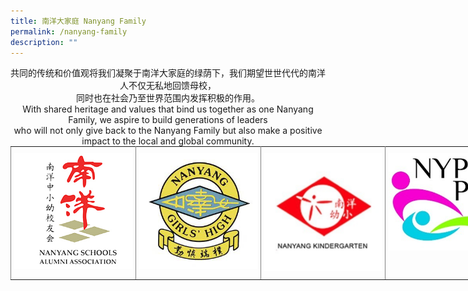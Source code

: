 ```yaml
---
title: 南洋大家庭 Nanyang Family
permalink: /nanyang-family
description: ""
---
```

<center>共同的传统和价值观将我们凝聚于南洋大家庭的绿荫下，我们期望世世代代的南洋人不仅无私地回馈母校，<br>同时也在社会乃至世界范围内发挥积极的作用。</center>

  <center>With shared heritage and values that bind us together as one Nanyang Family, we aspire to build generations of leaders<br>who will not only give back to the Nanyang Family but also make a positive impact to the local and global community.</center>
	
<style type="text/css">
.tg  {border-collapse:collapse;border-spacing:0;margin:0px auto;}
.tg td{border-color:black;border-style:solid;border-width:1px;font-family:Arial, sans-serif;font-size:14px;
  overflow:hidden;padding:10px 5px;word-break:normal;}
.tg th{border-color:black;border-style:solid;border-width:1px;font-family:Arial, sans-serif;font-size:14px;
  font-weight:normal;overflow:hidden;padding:10px 5px;word-break:normal;}
.tg .tg-0pky{border-color:inherit;text-align:left;vertical-align:top}
.tg .tg-0lax{text-align:left;vertical-align:top}
</style>
<table class="tg" style="undefined;table-layout: fixed; width: 800px">
<colgroup>
<col style="width: 200px">
<col style="width: 200px">
<col style="width: 200px">
<col style="width: 200px">
</colgroup>
<tbody>
  <tr>
    <td class="tg-0pky"><a href = "https://www.nanyang.org.sg/" target = "_self"> 
          <img src="/images/nsaa1.jpg"></a></td>
    <td class="tg-0pky"><a href = "https://www.nygh.edu.sg/" target = "_self"> 
          <img src="/images/nygh%20logo.jpg"></a>
</td>
    <td class="tg-0pky"><a href = "http://www.nanyangkindergarten.com/home.html" target = "_self"> 
          <img src="/images/nyk.png"></a>
</td>
    <td class="tg-0pky"><a href = "https://www.nypspta.com/" target = "_self"> 
          <img src="/images/pta%20logo.jpg"></a>
</td>
  </tr>
</tbody>
</table>
